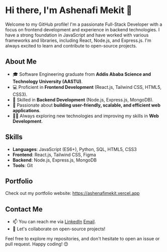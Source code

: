 # Hi there, I'm Ashenafi Mekit 👋

Welcome to my GitHub profile! I'm a passionate Full-Stack Developer with a focus on frontend development and experience in backend technologies. I have a strong foundation in JavaScript and have worked with various frameworks and libraries, including React, Node.js, and Express.js. I'm always excited to learn and contribute to open-source projects.

## About Me

- 🎓 Software Engineering graduate from **Addis Ababa Science and Technology University (AASTU)**.
- 💻 Proficient in **Frontend Development** (React.js, Tailwind CSS, HTML5, CSS3).
- 🔧 Skilled in **Backend Development** (Node.js, Express.js, MongoDB).
- 🚀 Passionate about **building user-friendly, scalable, and efficient web applications**.
- 👨‍💻 Always exploring new technologies and improving my skills in **Web Development**.

## Skills

- **Languages**: JavaScript (ES6+), Python, SQL, HTML5, CSS3
- **Frontend**: React.js, Tailwind CSS, Figma
- **Backend**: Node.js, Express.js, MongoDB
- **Tools**: Git

## Portfolio

Check out my portfolio website: https://ashenafimekit.vercel.app

## Contact Me

- 📫 You can reach me via [LinkedIn](https://www.linkedin.com/in/ashenafimekit) [Email](mailto:ashenafi.m@yourmail.com).
- 💬 Let's collaborate on open-source projects!

Feel free to explore my repositories, and don't hesitate to open an issue or pull request. Happy coding! 😊
